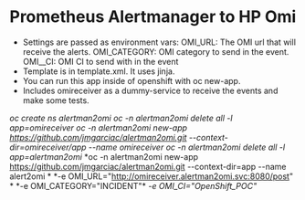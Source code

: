 # Prometheus Alertmanager to HP Omi

 - Settings are passed as environment vars:
        OMI_URL: The OMI url that will receive the alerts.
        OMI_CATEGORY: OMI category to send in the event.
        OMI__CI: OMI CI to send with in the event 
 - Template is in template.xml. It uses jinja.
 - You can run this app inside of openshift with oc new-app.
 - Includes omireceiver as a dummy-service to receive the events and make some tests.

*oc create ns alertman2omi*
*oc -n alertman2omi delete all -l app=omireceiver*
*oc -n alertman2omi new-app https://github.com/jmgarciac/alertman2omi.git --context-dir=omireceiver/app --name omireceiver*
*oc -n alertman2omi delete all -l app=alertman2omi*
*oc -n alertman2omi new-app https://github.com/jmgarciac/alertman2omi.git --context-dir=app --name alert2omi \*
*-e OMI_URL="http://omireceiver.alertman2omi.svc:8080/post" \*
*-e OMI_CATEGORY="INCIDENT"\*
*-e OMI_CI="OpenShift_POC"*


